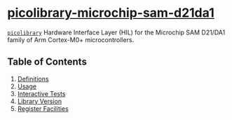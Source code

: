 # [picolibrary-microchip-sam-d21da1](https://github.com/apcountryman/picolibrary-microchip-sam-d21da1)
[`picolibrary`](https://github.com/apcountryman/picolibrary) Hardware Interface Layer
(HIL) for the Microchip SAM D21/DA1 family of Arm Cortex-M0+ microcontrollers.

## Table of Contents
1. [Definitions](definitions.md)
1. [Usage](usage.md)
1. [Interactive Tests](test-interactive.md)
1. [Library Version](library_version.md)
1. [Register Facilities](register.md)
